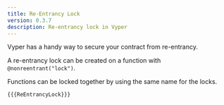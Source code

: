 ```yaml
---
title: Re-Entrancy Lock
version: 0.3.7
description: Re-entrancy lock in Vyper
---
```


Vyper has a handy way to secure your contract from re-entrancy.

A re-entrancy lock can be created on a function with `@nonreentrant("lock")`.

Functions can be locked together by using the same name for the locks.

```vyper
{{{ReEntrancyLock}}}
```
